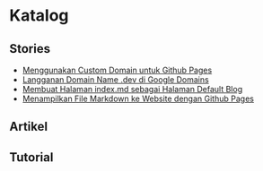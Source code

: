 # Katalog

## Stories

- [Menggunakan Custom Domain untuk Github Pages](stories/0003-menggunakan-custom-domain-untuk-github-pages.md)
- [Langganan Domain Name .dev di Google Domains](stories/0002-langganan-domain-dot-dev-di-google-domains.md)
- [Membuat Halaman index.md sebagai Halaman Default Blog](stories/0001-membuat-index-md-sebagai-halaman-default-blog.md)
- [Menampilkan File Markdown ke Website dengan Github Pages](stories/0000-menampilkan-file-markdown-ke-website-dengan-github-pages.md)

## Artikel

## Tutorial
